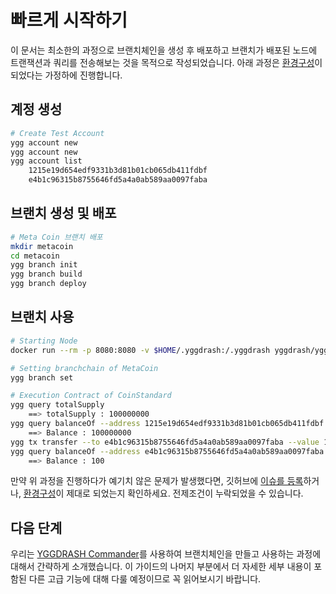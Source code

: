 # 빠르게 시작하기
이 문서는 최소한의 과정으로 브랜치체인을 생성 후 배포하고 브랜치가 배포된 노드에 트랜잭션과 쿼리를 전송해보는 것을 목적으로 작성되었습니다. 아래 과정은 [환경구성](./installation.md)이 되었다는 가정하에 진행합니다.

## 계정 생성
```bash
# Create Test Account
ygg account new
ygg account new
ygg account list
    1215e19d654edf9331b3d81b01cb065db411fdbf
    e4b1c96315b8755646fd5a4a0ab589aa0097faba
```

## 브랜치 생성 및 배포
```bash
# Meta Coin 브랜치 배포
mkdir metacoin
cd metacoin
ygg branch init
ygg branch build
ygg branch deploy
```

## 브랜치 사용
```bash
# Starting Node
docker run --rm -p 8080:8080 -v $HOME/.yggdrash:/.yggdrash yggdrash/yggdrash-node

# Setting branchchain of MetaCoin
ygg branch set

# Execution Contract of CoinStandard
ygg query totalSupply
    ==> totalSupply : 100000000
ygg query balanceOf --address 1215e19d654edf9331b3d81b01cb065db411fdbf
    ==> Balance : 100000000
ygg tx transfer --to e4b1c96315b8755646fd5a4a0ab589aa0097faba --value 100
ygg query balanceOf --address e4b1c96315b8755646fd5a4a0ab589aa0097faba
    ==> Balance : 100
```

만약 위 과정을 진행하다가 예기치 않은 문제가 발생했다면, 깃허브에 [이슈를 등록](https://github.com/yggdrash/yggdrash/issues)하거나, [환경구성](./installation.md)이 제대로 되었는지 확인하세요. 전제조건이 누락되었을 수 있습니다.

## 다음 단계
우리는 [YGGDRASH Commander](https://github.com/yggdrash/yggdrash-cli)를 사용하여 브랜치체인을 만들고 사용하는 과정에 대해서 간략하게 소개했습니다. 이 가이드의 나머지 부분에서 더 자세한 세부 내용이 포함된 다른 고급 기능에 대해 다룰 예정이므로 꼭 읽어보시기 바랍니다.